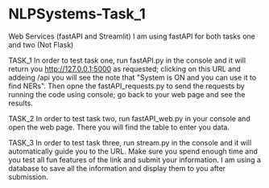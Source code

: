 # NLPSystems-Task_1
Web Services (fastAPI and Streamlit)
I am using fastAPI for both tasks one and two (Not Flask)

TASK_1
In order to test task one, run fastAPI.py in the console and it will return you http://127.0.0.1:5000 as requested; clicking on this URL and addeing /api you will see 
the note that "System is ON and you can use it to find NERs". Then opne the fastAPI_requests.py to send the requests by running the code using console; go back to your 
web page and see the results. 

TASK_2
In order to test task two, run fastAPI_web.py in your console and open the web page. There you will find the table to enter you data.

TASK_3
In order to test task three, run stream.py in the console and it will automatically guide you to the URL. Make sure you spend enough time and you test all fun 
features of the link and submit your information. I am using a database to save all the information and display them to you after submission. 
